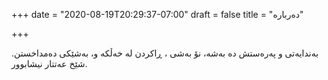 +++
date = "2020-08-19T20:29:37-07:00"
draft = false
title = "دەربارە"

+++
 
 
 <div class="markdown">
                    بەندایەتی و  پەرەستش دە بەشە، نۆ بەشی ، ڕاکردن لە خەڵکە و، بەشێکی دەمداخستن. شێخ عەتتار نیشابوور.
                </div>
